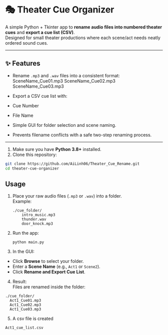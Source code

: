 # 🎭 Theater Cue Organizer

A simple Python + Tkinter app to **rename audio files into numbered theater cues** and **export a cue list (CSV)**.  
Designed for small theater productions where each scene/act needs neatly ordered sound cues.

---

## ✨ Features
- Rename `.mp3` and `.wav` files into a consistent format:
SceneName_Cue01.mp3
SceneName_Cue02.mp3
SceneName_Cue03.mp3

- Export a CSV cue list with:
- Cue Number
- File Name
- Simple GUI for folder selection and scene naming.
- Prevents filename conflicts with a safe two-step renaming process.

---

1. Make sure you have **Python 3.8+** installed.
2. Clone this repository:
 ```bash
 git clone https://github.com/AiLinh06/Theater_Cue_Rename.git
 cd theater-cue-organizer

 ```
## **Usage**

1. Place your raw audio files (`.mp3` or `.wav`) into a folder.  
   Example:  
   ```
   ./cue_folder/
       intro_music.mp3
       thunder.wav
       door_knock.mp3
   ```

2. Run the app:
   ```
   python main.py
   ```

3. In the GUI:
- Click **Browse** to select your folder.  
- Enter a **Scene Name** (e.g., `Act1` or `Scene2`).  
- Click **Rename and Export Cue List**.  

4. Result:  
Files are renamed inside the folder:
```
./cue_folder/
  Act1_Cue01.mp3
  Act1_Cue02.mp3
  Act1_Cue03.mp3
```
5. A csv file is created
```
Act1_cue_list.csv
```
